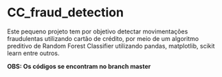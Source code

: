 # CC_fraud_detection
Este pequeno projeto tem por objetivo detectar movimentações fraudulentas utilizando cartão de crédito, por meio de um algoritmo preditivo de Random Forest Classifier utilizando pandas, matplotlib, scikit learn entre outros.

**OBS: Os códigos se encontram no branch master**
